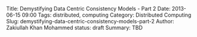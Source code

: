Title: Demystifying Data Centric Consistency Models - Part 2
Date: 2013-06-15 09:00
Tags: distributed, computing
Category: Distributed Computing
Slug: demystifying-data-centric-consistency-models-part-2
Author: Zakiullah Khan Mohammed
status: draft
Summary: TBD

